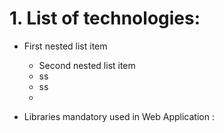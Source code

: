 # 1. List of technologies:
   - First nested list item
     - Second nested list item
     - ss
     - ss
     -
  
  
   - Libraries mandatory used in Web Application :
